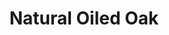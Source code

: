 ---
title: "Natural Oiled Oak"
woodType: "Oak"
thickness: 
        - "21mm"
        - "22mm"

lengthWidth: 
    - "300x60mm"
    - "400x60mm"
    - "400x70mm"
    - "500x70mm"
    - "600x90mm"
    - "800x90mm"
---